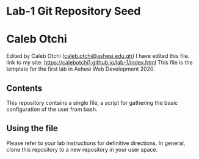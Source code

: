 # Lab-1 Git Repository Seed

# Caleb Otchi
Edited by Caleb Otchi (caleb.otchi@ashesi.edu.gh)
I have edited this file.
link to my site: https://calebotchi1.github.io/lab-1/index.html
This file is the template for the first lab in Ashesi Web Development 2020.

## Contents

This repository contains a single file, a script for gathering the basic configuration of the user from bash.


## Using the file

Please refer to your lab instructions for definitive directions. In general, clone this repository to a new repository in your user space.
